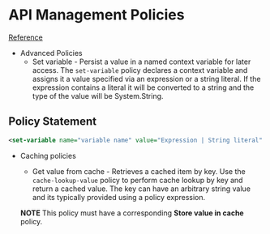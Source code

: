 # API Management Policies

[Reference](https://docs.microsoft.com/en-us/azure/api-management/api-management-policies)

* Advanced Policies
  * Set variable - Persist a value in a named context variable for later access.
  The `set-variable` policy declares a context variable and assigns it a value specified via an expression or a string literal. If the expression contains a literal it will be converted to a string and the type of the value will be System.String. 

## Policy Statement

```xml
<set-variable name="variable name" value="Expression | String literal" />
```
* Caching policies
  * Get value from cache - Retrieves a cached item by key.
  Use the `cache-lookup-value` policy to perform cache lookup by key and return a cached value. The key can have an arbitrary string value and its typically provided using a policy expression. 
  
  **NOTE** This policy must have a corresponding **Store value in cache** policy.